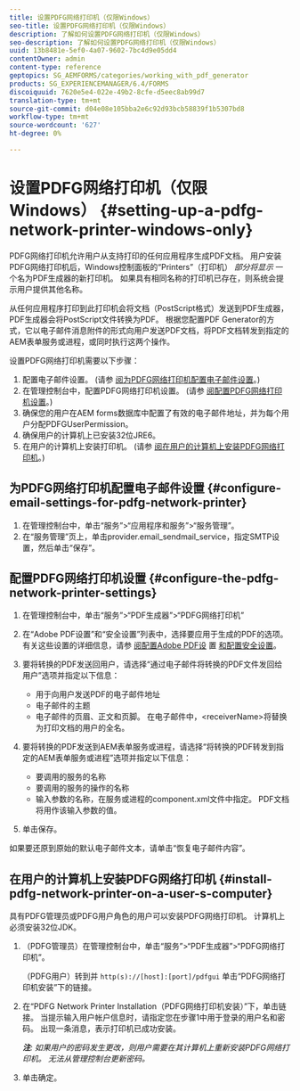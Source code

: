 ```yaml
---
title: 设置PDFG网络打印机（仅限Windows）
seo-title: 设置PDFG网络打印机（仅限Windows）
description: 了解如何设置PDFG网络打印机（仅限Windows）
seo-description: 了解如何设置PDFG网络打印机（仅限Windows）
uuid: 13b8481e-5ef0-4a07-9602-7bc4d9e05dd4
contentOwner: admin
content-type: reference
geptopics: SG_AEMFORMS/categories/working_with_pdf_generator
products: SG_EXPERIENCEMANAGER/6.4/FORMS
discoiquuid: 7620e5e4-022e-49b2-8cfe-d5eec8ab99d7
translation-type: tm+mt
source-git-commit: d04e08e105bba2e6c92d93bcb58839f1b5307bd8
workflow-type: tm+mt
source-wordcount: '627'
ht-degree: 0%

---
```



# 设置PDFG网络打印机（仅限Windows） {#setting-up-a-pdfg-network-printer-windows-only}

PDFG网络打印机允许用户从支持打印的任何应用程序生成PDF文档。 用户安装PDFG网络打印机后，Windows控制面板的“Printers”（打印机） *部分将显示* 一个名为PDF生成器的新打印机。 如果具有相同名称的打印机已存在，则系统会提示用户提供其他名称。

从任何应用程序打印到此打印机会将文档（PostScript格式）发送到PDF生成器，PDF生成器会将PostScript文件转换为PDF。 根据您配置PDF Generator的方式，它以电子邮件消息附件的形式向用户发送PDF文档，将PDF文档转发到指定的AEM表单服务或进程，或同时执行这两个操作。

设置PDFG网络打印机需要以下步骤：

1. 配置电子邮件设置。 (请参 [阅为PDFG网络打印机配置电子邮件设置](setting-pdfg-network-printer-windows.md#configure-email-settings-for-pdfg-network-printer)。)
1. 在管理控制台中，配置PDFG网络打印机设置。 (请参 [阅配置PDFG网络打印机设置](setting-pdfg-network-printer-windows.md#configure-the-pdfg-network-printer-settings)。)
1. 确保您的用户在AEM forms数据库中配置了有效的电子邮件地址，并为每个用户分配PDFGUserPermission。 <!-- Fix broken link See Setting up and organizing users -->
1. 确保用户的计算机上已安装32位JRE6。
1. 在用户的计算机上安装打印机。 (请参 [阅在用户的计算机上安装PDFG网络打印机](setting-pdfg-network-printer-windows.md#install-pdfg-network-printer-on-a-user-s-computer)。)

## 为PDFG网络打印机配置电子邮件设置 {#configure-email-settings-for-pdfg-network-printer}

1. 在管理控制台中，单击“服务”>“应用程序和服务”>“服务管理”。
1. 在“服务管理”页上，单击provider.email_sendmail_service，指定SMTP设置，然后单击“保存”。

## 配置PDFG网络打印机设置 {#configure-the-pdfg-network-printer-settings}

1. 在管理控制台中，单击“服务”>“PDF生成器”>“PDFG网络打印机”
1. 在“Adobe PDF设置”和“安全设置”列表中，选择要应用于生成的PDF的选项。 有关这些设置的详细信息，请参 [阅配置Adobe PDF设](/help/forms/using/admin-help/configuring-pdf-settings.md#configuring-adobe-pdf-settings) 置 [和配置安全设置](/help/forms/using/admin-help/configuring-security-settings.md#configuring-security-settings)。
1. 要将转换的PDF发送回用户，请选择“通过电子邮件将转换的PDF文件发回给用户”选项并指定以下信息：

   * 用于向用户发送PDF的电子邮件地址
   * 电子邮件的主题
   * 电子邮件的页眉、正文和页脚。 在电子邮件中，&lt;receiverName>将替换为打印文档的用户的全名。

1. 要将转换的PDF发送到AEM表单服务或进程，请选择“将转换的PDF转发到指定的AEM表单服务或进程”选项并指定以下信息：

   * 要调用的服务的名称
   * 要调用的服务的操作的名称
   * 输入参数的名称，在服务或进程的component.xml文件中指定。 PDF文档将用作该输入参数的值。

1. 单击保存。

如果要还原到原始的默认电子邮件文本，请单击“恢复电子邮件内容”。

## 在用户的计算机上安装PDFG网络打印机 {#install-pdfg-network-printer-on-a-user-s-computer}

具有PDFG管理员或PDFG用户角色的用户可以安装PDFG网络打印机。 计算机上必须安装32位JDK。

1. （PDFG管理员）在管理控制台中，单击“服务”>“PDF生成器”>“PDFG网络打印机”。

   （PDFG用户）转到并 `http(s)://[host]:[port]/pdfgui` 单击“PDFG网络打印机安装”下的链接。

1. 在“PDFG Network Printer Installation（PDFG网络打印机安装）”下，单击链接。 当提示输入用户帐户信息时，请指定您在步骤1中用于登录的用户名和密码。 出现一条消息，表示打印机已成功安装。

   ***注&#x200B;**: 如果用户的密码发生更改，则用户需要在其计算机上重新安装PDFG网络打印机。 无法从管理控制台更新密码。*

1. 单击确定。

